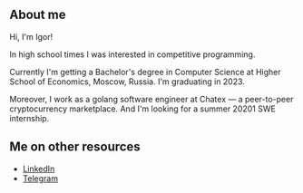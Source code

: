 ## About me

Hi, I'm Igor!

In high school times I was interested in competitive programming.

Currently I'm getting a Bachelor's degree in Computer Science at Higher School of Economics, Moscow, Russia. I'm graduating in 2023.

Moreover, I work as a golang software engineer at Chatex — a peer-to-peer cryptocurrency marketplace. And I'm looking for a summer 20201 SWE internship.

## Me on other resources
- [LinkedIn](https://www.linkedin.com/in/baliukigor)
- [Telegram](https://t.me/lodthe)